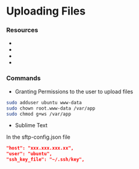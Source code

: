 # Uploading Files #

### Resources ###
 -
 -
 -
 -


### Commands ###

 - Granting Permissions to the user to upload files

```bash
sudo adduser ubuntu www-data
sudo chown root.www-data /var/app
sudo chmod g+ws /var/app
```

- Sublime Text

In the sftp-config.json file

```json
"host": "xxx.xxx.xxx.xx",
"user": "ubuntu",
"ssh_key_file": "~/.ssh/key",
```